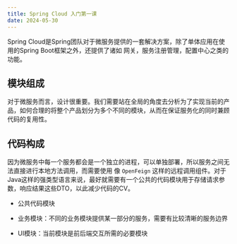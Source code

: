 ```yaml
---
title: Spring Cloud 入门第一课
date: 2024-05-30
---
```


Spring Cloud是Spring团队对于微服务提供的一套解决方案，除了单体应用在使用的Spring Boot框架之外，还提供了诸如 网关，服务注册管理，配置中心之类的功能。

## 模块组成

对于微服务而言，设计很重要。我们需要站在全局的角度去分析为了实现当前的产品，如何合理的将整个产品划分为多个不同的模块，从而在保证服务化的同时兼顾代码的复用性。

## 代码构成

因为微服务中每一个服务都会是一个独立的进程，可以单独部署，所以服务之间无法直接进行本地方法调用，而需要使用 像 `OpenFeign` 这样的远程调用组件。对于Java这样的强类型语言来说，最好就需要有一个公共的代码模块用于存储请求参数，响应结果这些DTO，以此减少代码的CV。

- 公共代码模块

- 业务模块：不同的业务模块提供某一部分的服务，需要有比较清晰的服务边界

- UI模块：当前模块是前后端交互所需的必要模块
